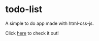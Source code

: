 # todo-list
 
A simple to do app made with html-css-js.

Click [here](https://fl4wn.github.io/todo-list/) to check it out!
